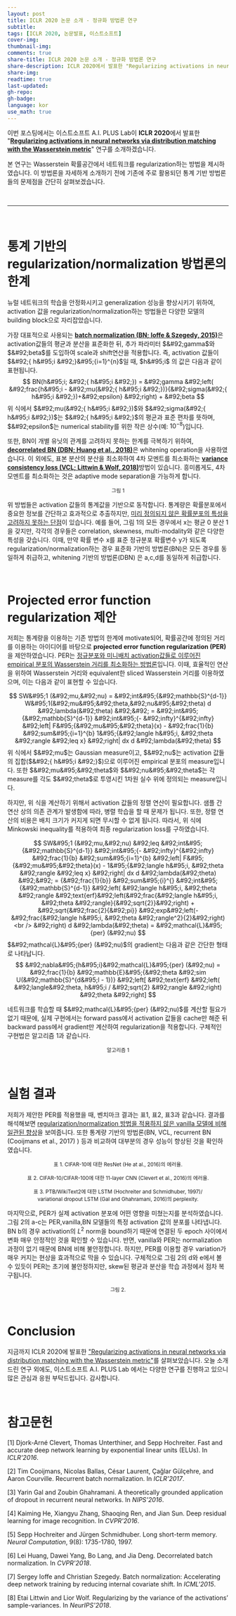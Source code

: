 ```yaml
---
layout: post
title: ICLR 2020 논문 소개 - 정규화 방법론 연구
subtitle:
tags: [ICLR 2020, 논문발표, 이스트소프트]
cover-img:
thumbnail-img:
comments: true
share-title: ICLR 2020 논문 소개 - 정규화 방법론 연구
share-description: ICLR 2020에서 발표한 "Regularizing activations in neural networks via distribution matching with the Wasserstein metric" 연구 관련 글
share-img: 
readtime: true
last-updated:
gh-repo:
gh-badge:
language: kor
use_math: true
---
```


이번 포스팅에서는 이스트소프트 A.I. PLUS Lab이 <strong>ICLR 2020</strong>에서 발표한 "<strong><u>Regularizing activations in neural networks via distribution matching with the Wasserstein metric</u></strong>" 연구를 소개하겠습니다.

본 연구는 Wasserstein 확률공간에서 네트워크를 regularization하는 방법을 제시하였습니다. 이 방법론을 자세하게 소개하기 전에 기존에 주로 활용되던 통계 기반 방법론들의 문제점을 간단히 살펴보겠습니다.

<br>

<hr />

<br>

<h1>통계 기반의 regularization/normalization 방법론의 한계</h1>

뉴럴 네트워크의 학습을 안정화시키고 generalization 성능을 향상시키기 위하여, activation 값을 regularization/normalization하는 방법들은 다양한 모델의 building block으로 자리잡았습니다.
<!-- TODO: 할일 -->
가장 대표적으로 사용되는 <strong><u>batch normalization (BN; Ioffe &amp; Szegedy, 2015)</u></strong>은 activation값들의 평균과 분산을 표준화한 뒤, 추가 파라미터 $&#92;gamma$와 $&#92;beta$를 도입하여 scale과 shift연산을 적용합니다. 즉, activation 값들이 $&#92;{ h&#95;i &#92;}&#95;{i=1}^{n}$일 때, $h&#95;i$ 의 값은 다음과 같이 표현됩니다.
$$ BN(h&#95;i; &#92;{ h&#95;i &#92;}) = &#92;gamma &#92;left( &#92;frac{h&#95;i - &#92;mu(&#92;{ h&#95;i &#92;})}{&#92;sigma(&#92;{ h&#95;i &#92;})+&#92;epsilon} &#92;right) + &#92;beta $$
위 식에서 $&#92;mu(&#92;{ h&#95;i &#92;})$와 $&#92;sigma(&#92;{ h&#95;i &#92;})$는 $&#92;{ h&#95;i &#92;}$의 평균과 표준 편차를 뜻하며, $&#92;epsilon$는 numerical stability를 위한 작은 상수(예: $10^{-8}$)입니다.

또한, BN이 개별 유닛의 관계를 고려하지 못하는 한계를 극복하기 위하여, <strong><u>decorrelated BN (DBN; Huang et al., 2018)</u></strong>은 whitening operation을 사용하였습니다. 이 외에도, 표본 분산의 분산을 최소화하여 4차 모멘트를 최소화하는 <strong><u>variance consistency loss (VCL; Littwin &amp; Wolf, 2018)</u></strong>방법이 있습니다. 흥미롭게도, 4차 모멘트를 최소화하는 것은 adaptive mode separation을 가능하게 합니다.

<center>
    <figure>
       <a class="wp-editor-md-post-content-link" href="/assets/img/2020/0608/1.png">
        <img src="/assets/img/2020/0608/1.png" alt="" />
        </a>
        <figcaption><small>그림 1</small></figcaption>
    </figure>
</center>


위 방법들은 activation 값들의 통계값을 기반으로 동작합니다. 통계량은 확률분포에서 중요한 정보를 간단하고 효과적으로 추출하지만, <u>미리 정의되지 않은 확률분포의 특성을 고려하지 못하는 단점</u>이 있습니다. 예를 들어, 그림 1의 모든 경우에서 x는 평균 0 분산 1을 갖지만, 각각의 경우들은 correlation, skewness, multi-modality와 같은 다양한 특성을 갖습니다. 이때, 만약 확률 변수 x를 표준 정규분포 확률변수 y가 되도록 regularization/normalization하는 경우 표준화 기반의 방법론(BN)은 모든 경우를 동일하게 취급하고, whitening 기반의 방법론(DBN) 은 a,c,d를 동일하게 취급합니다.

<br/>

<h1>Projected error function regularization 제안</h1>

저희는 통계량을 이용하는 기존 방법의 한계에 motivate되어, 확률공간에 정의된 거리를 이용하는 아이디어를 바탕으로 <strong>projected error function regularization (PER)</strong>을 제안하였습니다. PER는 <u>정규분포와 미니배치 activation값들로 이루어진 empirical 분포의 Wasserstein 거리를 최소화하는 방법론</u>입니다. 이때, 효율적인 연산을 위하여 Wasserstein 거리와 equivalent한 sliced Wasserstein 거리를 이용하였으며, 이는 다음과 같이 표현할 수 있습니다.
<!-- TODO: 할일 -->
$$
    SW&#95;1 (&#92;mu,&#92;nu) 
    = &#92;int&#95;{&#92;mathbb{S}^{d-1}} W&#95;1(&#92;mu&#95;&#92;theta,&#92;nu&#95;&#92;theta) d &#92;lambda(&#92;theta)  &#92;&#92;
    = &#92;int&#95;{&#92;mathbb{S}^{d-1}} 
        &#92;int&#95;{- &#92;infty}^{&#92;infty} 
        &#92;left| F&#95;{&#92;mu&#95;&#92;theta}(x) - &#92;frac{1}{b} &#92;sum&#95;{i=1}^{b} 1&#95;{&#92;langle h&#95;i, &#92;theta &#92;rangle &#92;leq x} &#92;right|  dx
    d &#92;lambda(&#92;theta) 
$$
위 식에서 $&#92;mu$는 Gaussian measure이고, $&#92;nu$는 activation 값들의 집합($&#92;{ h&#95;i &#92;}$)으로 이루어진 empirical 분포의 measure입니다. 또한 $&#92;mu&#95;&#92;theta$와 $&#92;nu&#95;&#92;theta$는 각 measure를 각도 $&#92;theta$로 투영시킨 1차원 실수 위에 정의되는 measure입니다.

하지만, 위 식을 계산하기 위해서 activation 값들의 정렬 연산이 필요합니다. 샘플 간 연산 상의 의존 관계가 발생함에 따라, 병렬 학습을 할 때 문제가 됩니다. 또한, 정렬 연산의 비용은 배치 크기가 커지게 되면 무시할 수 없게 됩니다. 따라서, 위 식에 Minkowski inequality를 적용하여 최종 regularization loss를 구하였습니다.
<!-- TODO: 할일 -->
$$
    SW&#95;1 (&#92;mu,&#92;nu) 
    &#92;leq &#92;int&#95;{&#92;mathbb{S}^{d-1}} 
        &#92;int&#95;{- &#92;infty}^{&#92;infty} 
        &#92;frac{1}{b} &#92;sum&#95;{i=1}^{b} 
        &#92;left| F&#95;{&#92;mu&#95;&#92;theta}(x) - 1&#95;{&#92;langle h&#95;i, &#92;theta &#92;rangle &#92;leq x} &#92;right|  dx
    d &#92;lambda(&#92;theta) &#92;&#92;
    = {&#92;frac{1}{b}} &#92;sum&#95;{i}^{} &#92;int&#95;{&#92;mathbb{S}^{d-1}} &#92;left( 
        &#92;langle h&#95;i, &#92;theta &#92;rangle &#92;text{erf}&#92;left(&#92;frac{&#92;langle h&#95;i, &#92;theta &#92;rangle}{&#92;sqrt{2}}&#92;right) + &#92;sqrt{&#92;frac{2}{&#92;pi}} &#92;exp&#92;left(-&#92;frac{&#92;langle h&#95;i, &#92;theta &#92;rangle^2}{2}&#92;right)<br />
    &#92;right) d &#92;lambda(&#92;theta) 
    = &#92;mathcal{L}&#95;{per} (&#92;nu)
$$
$&#92;mathcal{L}&#95;{per} (&#92;nu)$의 gradient는 다음과 같은 간단한 형태로 나타납니다.
$$
    &#92;nabla&#95;{h&#95;i}&#92;mathcal{L}&#95;{per} (&#92;nu) = &#92;frac{1}{b} &#92;mathbb{E}&#95;{&#92;theta &#92;sim U(&#92;mathbb{S}^{d&#95;l - 1})} &#92;left[ &#92;text{erf} &#92;left( &#92;langle&#92;theta, h&#95;i / &#92;sqrt{2} &#92;rangle &#92;right) &#92;theta  &#92;right] 
$$

네트워크를 학습할 때 $&#92;mathcal{L}&#95;{per} (&#92;nu)$를 계산할 필요가 없기 때문에, 실제 구현에서는 forward pass에서 activation 값들을 cache만 해준 뒤 backward pass에서 gradient만 계산하여 regularization을 적용합니다. 구체적인 구현법은 알고리즘 1과 같습니다.

<center>
    <figure>
        <a class="wp-editor-md-post-content-link" href="/assets/img/2020/0608/2.png">
        <img src="/assets/img/2020/0608/2.png" alt="" />
        </a>
        <figcaption><small>알고리즘 1</small></figcaption>
    </figure>
</center>

<br/>

<h1>실험 결과</h1>

저희가 제안한 PER를 적용했을 때, 벤치마크 결과는 표1, 표2, 표3과 같습니다. 결과를 해석해보면 <u>regularization/normalization 방법을 적용하지 않은 vanilla 모델에 비해 일관된 향상</u>을 보여줍니다. 또한 통계량 기반의 방법론(BN, VCL, recurrent BN (Cooijmans et al., 2017) ) 등과 비교하여 대부분의 경우 성능이 향상된 것을 확인하였습니다.

<center>
    <figure>
        <a class="wp-editor-md-post-content-link" href="/assets/img/2020/0608/3.png">
        <img src="/assets/img/2020/0608/3.png" alt="" />
        </a>
        <figcaption><small>표 1. CIFAR-10에 대한 ResNet (He at al., 2016)의 에러율.</small></figcaption>
    </figure>
</center>

<center>
    <figure>
        <a class="wp-editor-md-post-content-link" href="/assets/img/2020/0608/4.png">
        <img src="/assets/img/2020/0608/4.png" alt="" />
        </a>
        <figcaption><small>표 2. CIFAR-10/CIFAR-100에 대한 11-layer CNN (Clevert et  al., 2016)의 에러율.</small></figcaption>
    </figure>
</center>

<center>
    <figure>
        <a class="wp-editor-md-post-content-link" href="/assets/img/2020/0608/5.png">
        <img src="/assets/img/2020/0608/5.png" alt="" />
        </a>
        <figcaption><small>표 3. PTB/WikiText2에 대한 LSTM (Hochreiter and Schmidhuber, 1997)/ variational dropout LSTM  (Gal and Ghahramani, 2016)의 perplexity.</small></figcaption>
    </figure>
</center>

마지막으로, PER가 실제 activation 분포에 어떤 영향을 미쳤는지를 분석하였습니다. 그림 2의 a-c는 PER,vanilla,BN 모델들의 특정 activation 값의 분포를 나타냅니다. BN b의 경우 activation의 $L^2$ norm을 bound하기 때문에 연결된 두 epoch 사이에서 변화 매우 안정적인 것을 확인할 수 있습니다. 반면, vanilla와 PER는 normalization 과정이 없기 때문에 BN에 비해 불안정합니다. 하지만, PER를 이용할 경우 variation가 매우 커지는 현상을 효과적으로 막을 수 있습니다. 구체적으로 그림 2의 d와 e에서 볼 수 있듯이 PER는 초기에 불안정하지만, skew된 평균과 분산을 학습 과정에서 점차 복구됩니다.

<center>
    <figure>
        <a class="wp-editor-md-post-content-link" href="/assets/img/2020/0608/6.png">
        <img src="/assets/img/2020/0608/6.png" alt="" />
        </a>
        <figcaption><small>그림 2.</small></figcaption>
    </figure>
</center>

<br/>

<h1>Conclusion</h1>

지금까지 ICLR 2020에 발표한 <a href="https://arxiv.org/abs/2002.05366">"Regularizing activations in neural networks via distribution matching with the Wasserstein metric"</a>를 살펴보았습니다. 오늘 소개드린 연구 외에도, 이스트소프트 A.I. PLUS Lab 에서는 다양한 연구를 진행하고 있으니 많은 관심과 응원 부탁드립니다. 감사합니다.

<br/>

<h1>참고문헌</h1>

[1] Djork-Arné Clevert, Thomas Unterthiner, and Sepp Hochreiter. Fast and accurate deep network learning by exponential linear units (ELUs). In <em>ICLR'2016</em>.

[2] Tim Cooijmans, Nicolas Ballas, César Laurent, Çağlar Gülçehre, and Aaron Courville. Recurrent batch normalization. In <em>ICLR'2017</em>.

[3] Yarin Gal and Zoubin Ghahramani. A theoretically grounded application of dropout in recurrent neural networks. In <em>NIPS'2016</em>.

[4] Kaiming He, Xiangyu Zhang, Shaoqing Ren, and Jian Sun. Deep residual learning for image recognition. In <em>CVPR'2016</em>.

[5] Sepp Hochreiter and Jürgen Schmidhuber. Long short-term memory. <em>Neural Computation</em>, 9(8): 1735-1780, 1997.

[6] Lei Huang, Dawei Yang, Bo Lang, and Jia Deng. Decorrelated batch normalization. In <em>CVPR'2018</em>.

[7] Sergey Ioffe and Christian Szegedy. Batch normalization: Accelerating deep network training by reducing internal covariate shift. In <em>ICML'2015</em>.

[8] Etai Littwin and Lior Wolf. Regularizing by the variance of the activations’ sample-variances. In <em>NeurIPS'2018</em>.